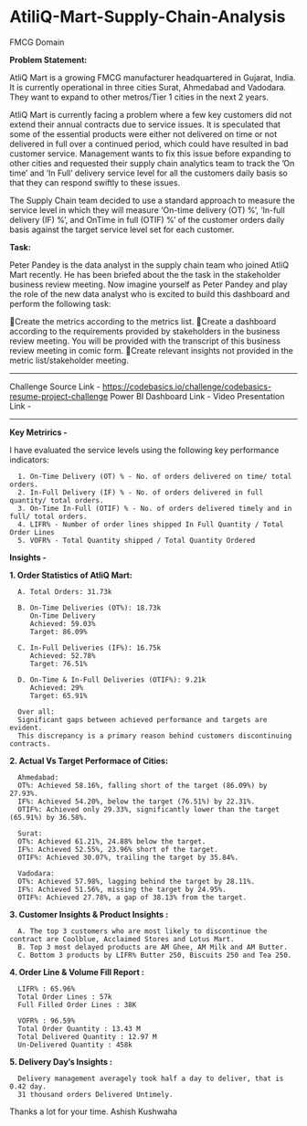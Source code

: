 # AtiliQ-Mart-Supply-Chain-Analysis
FMCG Domain

**Problem Statement:**

AtliQ Mart is a growing FMCG manufacturer headquartered in Gujarat, India. It is currently operational in three cities Surat, Ahmedabad and Vadodara. They want to expand to other metros/Tier 1 cities in the next 2 years.

AtliQ Mart is currently facing a problem where a few key customers did not extend their annual contracts due to service issues. It is speculated that some of the essential products were either not delivered on time or not delivered in full over a continued period, which could have resulted in bad customer service. Management wants to fix this issue before expanding to other cities and requested their supply chain analytics team to track the ’On time’ and ‘In Full’ delivery service level for all the customers daily basis so that they can respond swiftly to these issues.

The Supply Chain team decided to use a standard approach to measure the service level in which they will measure ‘On-time delivery (OT) %’, ‘In-full delivery (IF) %’, and OnTime in full (OTIF) %’ of the customer orders daily basis against the target service level set for each customer.

**Task:**

Peter Pandey is the data analyst in the supply chain team who joined AtliQ Mart recently. He has been briefed about the the task in the stakeholder business review meeting. Now imagine yourself as Peter Pandey and play the role of the new data analyst who is excited to build this dashboard and perform the following task:

🔰Create the metrics according to the metrics list.
🔰Create a dashboard according to the requirements provided by stakeholders in the business review meeting. You will be provided with the transcript of this business review meeting in comic form.
🔰Create relevant insights not provided in the metric list/stakeholder meeting.

------------------------------------------------------------------------

Challenge Source Link - https://codebasics.io/challenge/codebasics-resume-project-challenge
Power BI Dashboard Link - 
Video Presentation Link -

------------------------------------------------------------------------


**Key Metrirics -**

I have evaluated the service levels using the following key performance indicators:

      1. On-Time Delivery (OT) % - No. of orders delivered on time/ total orders.
      2. In-Full Delivery (IF) % - No. of orders delivered in full quantity/ total orders.
      3. On-Time In-Full (OTIF) % - No. of orders delivered timely and in full/ total orders.
      4. LIFR% - Number of order lines shipped In Full Quantity / Total Order Lines
      5. VOFR% - Total Quantity shipped / Total Quantity Ordered



**Insights -**


**1. Order Statistics of AtliQ Mart:**  

      A. Total Orders: 31.73k
   
      B. On-Time Deliveries (OT%): 18.73k
         On-Time Delivery
         Achieved: 59.03%
         Target: 86.09%
   
      C. In-Full Deliveries (IF%): 16.75k
         Achieved: 52.78%
         Target: 76.51%
   
      D. On-Time & In-Full Deliveries (OTIF%): 9.21k
         Achieved: 29%
         Target: 65.91%

      Over all:
      Significant gaps between achieved performance and targets are evident.
      This discrepancy is a primary reason behind customers discontinuing contracts.



**2. Actual Vs Target Performace of Cities:**

      Ahmedabad:
      OT%: Achieved 58.16%, falling short of the target (86.09%) by 27.93%.
      IF%: Achieved 54.20%, below the target (76.51%) by 22.31%.
      OTIF%: Achieved only 29.33%, significantly lower than the target (65.91%) by 36.58%.
      
      Surat:
      OT%: Achieved 61.21%, 24.88% below the target.
      IF%: Achieved 52.55%, 23.96% short of the target.
      OTIF%: Achieved 30.07%, trailing the target by 35.84%.
      
      Vadodara:
      OT%: Achieved 57.98%, lagging behind the target by 28.11%.
      IF%: Achieved 51.56%, missing the target by 24.95%.
      OTIF%: Achieved 27.78%, a gap of 38.13% from the target.


**3. Customer Insights & Product Insights :**

      A. The top 3 customers who are most likely to discontinue the contract are Coolblue, Acclaimed Stores and Lotus Mart.
      B. Top 3 most delayed products are AM Ghee, AM Milk and AM Butter.
      C. Bottom 3 products by LIFR% Butter 250, Biscuits 250 and Tea 250.



**4. Order Line & Volume Fill Report :**

      LIFR% : 65.96%
      Total Order Lines : 57k
      Full Filled Order Lines : 38K
      
      VOFR% : 96.59%
      Total Order Quantity : 13.43 M
      Total Delivered Quantity : 12.97 M
      Un-Delivered Quantity : 458k



**5. Delivery Day’s Insights :**

      Delivery management averagely took half a day to deliver, that is 0.42 day.
      31 thousand orders Delivered Untimely.

Thanks a lot for your time.
Ashish Kushwaha
